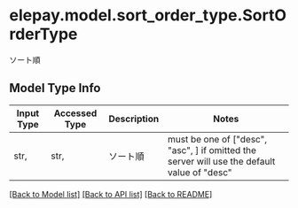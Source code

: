 # elepay.model.sort_order_type.SortOrderType

ソート順

## Model Type Info
Input Type | Accessed Type | Description | Notes
------------ | ------------- | ------------- | -------------
str,  | str,  | ソート順 | must be one of ["desc", "asc", ] if omitted the server will use the default value of "desc"

[[Back to Model list]](../../README.md#documentation-for-models) [[Back to API list]](../../README.md#documentation-for-api-endpoints) [[Back to README]](../../README.md)

